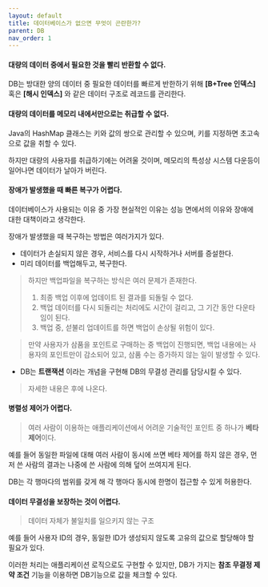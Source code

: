 ```yaml
---
layout: default
title: 데이터베이스가 없으면 무엇이 곤란한가?
parent: DB
nav_order: 1
---
```


#### 대량의 데이터 중에서 필요한 것을 빨리 반환할 수 없다.

DB는 방대한 양의 데이터 중 필요한 데이터를 빠르게 반한하기 위해 **[B+Tree 인덱스]** 혹은 **[해시 인덱스]** 와 같은 데이터 구조로 레코드를 관리한다.


#### 대량의 데이터를 메모리 내에서만으로는 취급할 수 없다.

Java의 HashMap 클래스는 키와 값의 쌍으로 관리할 수 있으며, 키를 지정하면 초고속으로 값을 취할 수 있다.

하지만 대량의 사용자를 취급하기에는 어려울 것이며, 메모리의 특성상 시스템 다운등이 일어나면 데이터가 날아가 버린다.

#### 장애가 발생했을 때 빠른 복구가 어렵다.

데이터베이스가 사용되는 이유 중 가장 현실적인 이유는 성능 면에서의 이유와 장애에 대한 대책이라고 생각한다.

장애가 발생했을 때 복구하는 방법은 여러가지가 있다.
* 데이터가 손실되지 않은 경우, 서비스를 다시 시작하거나 서버를 증설한다.
* 미리 데이터를 백업해두고, 복구한다.
> 하지만 백업파일을 복구하는 방식은 여러 문제가 존재한다.
> 1. 최종 백업 이후에 업데이트 된 결과를 되돌릴 수 없다.
> 2. 백업 데이터를 다시 되돌리는 처리에도 시간이 걸리고, 그 기간 동안 다운타임이 된다.
> 3. 백업 중, 섣불리 업데이트를 하면 백업이 손상될 위험이 있다.

>만약 사용자가 삼품을 포인트로 구매하는 중 백업이 진행되면, 백업 내용에는 사용자의 포인트만이 감소되어 있고, 삼품 수는 증가하지 않는 일이 발생할 수 있다.

* DB는 **트랜잭션** 이라는 개념을 구현해 DB의 무결성 관리를 담당시킬 수 있다.
> 자세한 내용은 후에 나온다.

#### 병렬성 제어가 어렵다.

>여러 사람이 이용하는 애플리케이션에서 어려운 기술적인 포인트 중 하나가 **베타제어**이다.

예를 들어 동일한 파일에 대해 여러 사람이 동시에 쓰면 베타 제어를 하지 않은 경우, 먼저 쓴 사람의 결과는 나중에 쓴 사람에 의해 덮어 쓰여지게 된다.

DB는 각 행마다의 범위를 갖게 해 각 행마다 동시에 한명이 접근할 수 있게 허용한다.

#### 데이터 무결성을 보장하는 것이 어렵다.

>데이터 자체가 불일치를 일으키지 않는 구조

예를 들어 사용자 ID의 경우, 동일한 ID가 생성되지 않도록 고유의 값으로 할당해야 할 필요가 있다.

이러한 처리는 애플리케이션 로직으로도 구현할 수 있지만, DB가 가지는 **참조 무결정 제약 조건** 기능을 이용하면 DB기능으로 값을 체크할 수 있다.
